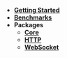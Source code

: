 - **[Getting Started](getting-started)**
- **[Benchmarks](benchmarks)**
- **Packages**
  - **[Core](core/)**
  - **[HTTP](http/)**
  - **[WebSocket](ws/)**